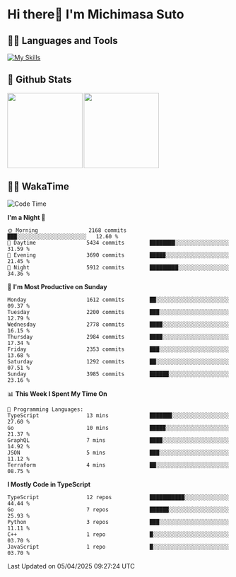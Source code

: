# Hi there👋 I'm Michimasa Suto

## 🧑‍💻 Languages and Tools
[![My Skills](https://skillicons.dev/icons?i=ts,nextjs,react,vue,python,go,aws,docker,nodejs,redux,solidity,firebase,gcp,js,bootstrap,tailwind,materialui,html,css,wordpress,xd,figma,raspberrypi,arduino)](https://skillicons.dev)

<!--
**Suto-Michimasa/Suto-Michimasa** is a ✨ _special_ ✨ repository because its `README.md` (this file) appears on your GitHub profile.

Here are some ideas to get you started:

- 🔭 I’m currently working on ...
- 🌱 I’m currently learning ...
- 👯 I’m looking to collaborate on ...
- 🤔 I’m looking for help with ...
- 💬 Ask me about ...
- 📫 How to reach me: ...
- 😄 Pronouns: ...
- ⚡ Fun fact: ...
-->
## 💎 Github Stats

<div>
  <img height="170" align="left" src="https://github-readme-stats.vercel.app/api?username=Suto-michimasa&count_private=true&show_icons=true&theme=dark" />
  <img height="170" src="https://github-readme-stats.vercel.app/api/top-langs/?username=Suto-michimasa&langs_count=8&layout=compact&theme=dark" />
</div>

<!-- ## 🏆 GitHub Profile Trophy

<img width="800" src="https://github-profile-trophy.vercel.app/?username=Suto-michimasa&theme=onedark&no-frame=true"/>
 -->

## 🧑‍💻 WakaTime
<!--START_SECTION:waka-->
![Code Time](http://img.shields.io/badge/Code%20Time-647%20hrs%2046%20mins-blue)

**I'm a Night 🦉** 

```text
🌞 Morning                2168 commits        ███░░░░░░░░░░░░░░░░░░░░░░   12.60 % 
🌆 Daytime                5434 commits        ████████░░░░░░░░░░░░░░░░░   31.59 % 
🌃 Evening                3690 commits        █████░░░░░░░░░░░░░░░░░░░░   21.45 % 
🌙 Night                  5912 commits        █████████░░░░░░░░░░░░░░░░   34.36 % 
```
📅 **I'm Most Productive on Sunday** 

```text
Monday                   1612 commits        ██░░░░░░░░░░░░░░░░░░░░░░░   09.37 % 
Tuesday                  2200 commits        ███░░░░░░░░░░░░░░░░░░░░░░   12.79 % 
Wednesday                2778 commits        ████░░░░░░░░░░░░░░░░░░░░░   16.15 % 
Thursday                 2984 commits        ████░░░░░░░░░░░░░░░░░░░░░   17.34 % 
Friday                   2353 commits        ███░░░░░░░░░░░░░░░░░░░░░░   13.68 % 
Saturday                 1292 commits        ██░░░░░░░░░░░░░░░░░░░░░░░   07.51 % 
Sunday                   3985 commits        ██████░░░░░░░░░░░░░░░░░░░   23.16 % 
```


📊 **This Week I Spent My Time On** 

```text
💬 Programming Languages: 
TypeScript               13 mins             ███████░░░░░░░░░░░░░░░░░░   27.60 % 
Go                       10 mins             █████░░░░░░░░░░░░░░░░░░░░   21.37 % 
GraphQL                  7 mins              ████░░░░░░░░░░░░░░░░░░░░░   14.92 % 
JSON                     5 mins              ███░░░░░░░░░░░░░░░░░░░░░░   11.12 % 
Terraform                4 mins              ██░░░░░░░░░░░░░░░░░░░░░░░   08.75 % 
```

**I Mostly Code in TypeScript** 

```text
TypeScript               12 repos            ███████████░░░░░░░░░░░░░░   44.44 % 
Go                       7 repos             ██████░░░░░░░░░░░░░░░░░░░   25.93 % 
Python                   3 repos             ███░░░░░░░░░░░░░░░░░░░░░░   11.11 % 
C++                      1 repo              █░░░░░░░░░░░░░░░░░░░░░░░░   03.70 % 
JavaScript               1 repo              █░░░░░░░░░░░░░░░░░░░░░░░░   03.70 % 
```




 Last Updated on 05/04/2025 09:27:24 UTC
<!--END_SECTION:waka-->
